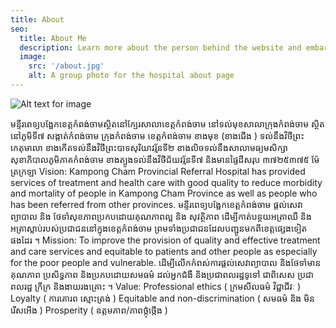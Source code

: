 ```yaml
---
title: About
seo:
  title: About Me
  description: Learn more about the person behind the website and embark on a journey of inspiration and shared experiences.
  image:
    src: '/about.jpg'
    alt: A group photo for the hospital about page
---
```


![Alt text for image](/about.jpg)

មន្ទីរពេទ្យបង្អែកខេត្តកំពង់ចាមស្ថិតនៅក្បែរសាលាខេត្តកំពង់ចាម នៅទល់មុខសាលាក្រុងកំពង់ចាម ស្ថិតនៅភូមិទី៧ សង្កាត់កំពង់ចាម ក្រុងកំពង់ចាម ខេត្តកំពង់ចាម ខាងមុខ (ខាងជើង ) ទល់នឹងវិថីព្រះកេតុមាលា ខាងកើតទល់នឹងវិថីព្រះបាទសុរិយាវរ្ម័នទី២ ខាងលិចទល់នឹងសាលាមធ្យមសិក្សាសុខាភិបាលភូមិភាគកំពង់ចាម ខាងត្បូងទល់នឹងវិថីជ័យវរ្ម័នទី៧ និងមានផ្ទៃដីសរុប ៣៧២៥៣៧៥ ម៉ែត្រក្រឡា Vision: Kampong Cham Provincial Referral Hospital has provided services of treatment and health care with good quality to reduce morbidity and mortality of people in Kampong Cham Province as well as people who has been referred from other provinces. មន្ទីរពេទ្យបង្អែកខេត្តកំពង់ចាម ផ្តល់សេវា ព្យាបាល និង ថែទាំសុខភាពប្រកបដោយគុណភាពល្អ និង សុវត្ថិភាព ដើម្បីកាត់បន្ថយអត្រាឈឺ និងអត្រាស្លាប់របស់ប្រជាជននៅក្នុងខេត្តកំពង់ចាម ព្រមទាំងប្រជាជនដែលបញ្ជូនមកពីខេត្តផ្សេងទៀតផងដែរ ។ Mission: To improve the provision of quality and effective treatment and care services and equitable to patients and other people as especially for the poor people and vulnerable. ដើម្បីលើកកំពស់ការផ្តល់សេវាព្យាបាល និងថែទាំមានគុណភាព ប្រសិទ្ធភាព និងប្រកបដោយសមធម៌ ដល់អ្នកជំងឺ និងប្រជាពលរដ្ឋទូទៅ ជាពិសេស ប្រជាពលរដ្ឋ ក្រីក្រ និងងាយរងគ្រោះ ។ Value: Professional ethics ( ក្រមសីលធម៌ វិជ្ជាជីវៈ ) Loyalty ( ការគោរព ស្មោះត្រង់ ) Equitable and non-discrimination ( សមធម៌ និង មិនរើសអើង ) Prosperity ( ឧត្តមភាព/ភាពថ្កុំថ្កើង )

